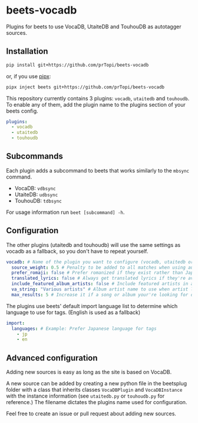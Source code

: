 # beets-vocadb

Plugins for beets to use VocaDB, UtaiteDB and TouhouDB as autotagger sources.

## Installation

```sh
pip install git+https://github.com/prTopi/beets-vocadb
```

or, if you use [pipx](https://pipx.pypa.io):

```sh
pipx inject beets git+https://github.com/prTopi/beets-vocadb
```

This repository currently contains 3 plugins: `vocadb`, `utaitedb` and `touhoudb`.
To enable any of them, add the plugin name to the plugins section of your beets config.

```yaml
plugins:
  - vocadb
  - utaitedb
  - touhoudb
```

## Subcommands

Each plugin adds a subcommand to beets that works similarly to the `mbsync` command.

- VocaDB: `vdbsync`
- UtaiteDB: `udbsync`
- TouhouDB: `tdbsync`

For usage information run `beet [subcommand] -h`.

## Configuration


The other plugins (utaitedb and touhoudb) will use the same settings as vocadb as a fallback, so you don't have to repeat yourself.

```yaml
vocadb: # Name of the plugin you want to configure (vocadb, utaitedb or touhoudb)
  source_weight: 0.5 # Penalty to be added to all matches when using autotagger (0 disabled, 1 highest)
  prefer_romaji: false # Prefer romanized if they exist rather than Japanese
  translated_lyrics: false # Always get translated lyrics if they're available
  include_featured_album_artists: false # Include featured artists in album artists string
  va_string: "Various artists" # Album artist name to use when artist list contains many artists
  max_results: 5 # Increase it if a song or album your're looking for doesn't show up in the list of candidates
```


The plugins use beets' default import language list to determine which language to use for tags. (English is used as a fallback)

```yaml
import:
  languages: # Example: Prefer Japanese language for tags
    - jp
    - en
```

## Advanced configuration

Adding new sources is easy as long as the site is based on VocaDB.

A new source can be added by creating a new python file in the beetsplug folder with a class that inherits classes `VocaDBPlugin` and `VocaDBInstance` with the instance information (see `utaitedb.py` or `touhoudb.py` for reference.)
The filename dictates the plugins name used for configuration.

Feel free to create an issue or pull request about adding new sources.
